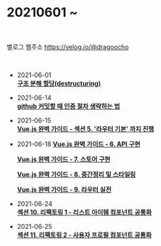 # 20210601 ~

<br>

벨로그 웹주소
https://velog.io/@dragoocho

<br>

- 2021-06-01  
  [**구조 분해 할당(destructuring)**](https://velog.io/@dragoocho/%EA%B5%AC%EC%A1%B0-%EB%B6%84%ED%95%B4-%ED%95%A0%EB%8B%B9destructuring)

- 2021-06-14  
  [**github 커밋할 때 인증 절차 생략하는 법**](https://velog.io/@dragoocho/github-%EC%BB%A4%EB%B0%8B%ED%95%A0-%EB%95%8C-%EC%9D%B8%EC%A6%9D-%EC%A0%88%EC%B0%A8-%EC%83%9D%EB%9E%B5%ED%95%98%EB%8A%94-%EB%B2%95)

- 2021-06-15  
  [**Vue.js 완벽 가이드 - 섹션 5. '라우터 기본' 까지 진행**](https://velog.io/@dragoocho/Vue.js-%EC%9D%B8%ED%94%84%EB%9F%B0-%EA%B0%95%EC%9D%98-%EC%84%B9%EC%85%98-5.-%EB%9D%BC%EC%9A%B0%ED%84%B0-%EA%B8%B0%EB%B3%B8-%EA%B9%8C%EC%A7%80-%EC%A7%84%ED%96%89)

- 2021-06-18
  [**Vue.js 완벽 가이드 - 6. API 구현**](https://velog.io/@dragoocho/Vue.js-%EC%99%84%EB%B2%BD-%EA%B0%80%EC%9D%B4%EB%93%9C-6.-API-%EA%B5%AC%ED%98%84)

  [**Vue.js 완벽 가이드 - 7. 스토어 구현**](https://velog.io/@dragoocho/Vue.js-%EC%99%84%EB%B2%BD-%EA%B0%80%EC%9D%B4%EB%93%9C-7.-%EC%8A%A4%ED%86%A0%EC%96%B4-%EA%B5%AC%ED%98%84)

  [**Vue.js 완벽 가이드 - 8. 중간정리 및 스타일링**](https://velog.io/@dragoocho/Vue.js-%EC%99%84%EB%B2%BD-%EA%B0%80%EC%9D%B4%EB%93%9C-8.-%EC%A4%91%EA%B0%84%EC%A0%95%EB%A6%AC-%EB%B0%8F-%EC%8A%A4%ED%83%80%EC%9D%BC%EB%A7%81)

  [**Vue.js 완벽 가이드 - 9. 라우터 실전**](https://velog.io/@dragoocho/%EC%84%B9%EC%85%98-9.-%EB%9D%BC%EC%9A%B0%ED%84%B0-%EC%8B%A4%EC%A0%84)

- 2021-06-24  
  [**섹션 10. 리팩토링 1 - 리스트 아이템 컴포넌트 공통화**](https://velog.io/@dragoocho/%EC%84%B9%EC%85%98-10.-%EB%A6%AC%ED%8C%A9%ED%86%A0%EB%A7%81-1-%EB%A6%AC%EC%8A%A4%ED%8A%B8-%EC%95%84%EC%9D%B4%ED%85%9C-%EC%BB%B4%ED%8F%AC%EB%84%8C%ED%8A%B8-%EA%B3%B5%ED%86%B5%ED%99%94)

- 2021-06-25  
  [**섹션 11. 리팩토링 2 - 사용자 프로필 컴포넌트 공통화**](https://velog.io/@dragoocho/%EC%84%B9%EC%85%98-11.-%EB%A6%AC%ED%8C%A9%ED%86%A0%EB%A7%81-2-%EC%82%AC%EC%9A%A9%EC%9E%90-%ED%94%84%EB%A1%9C%ED%95%84-%EC%BB%B4%ED%8F%AC%EB%84%8C%ED%8A%B8-%EA%B3%B5%ED%86%B5%ED%99%94)

